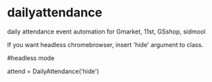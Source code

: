# dailyattendance
daily attendance event automation for Gmarket, 11st, GSshop, sidmool 

If you want headless chromebrowser, insert 'hide' argument to class.

<p>#headless mode</p>
<p>attend = DailyAttendance('hide')</p>

